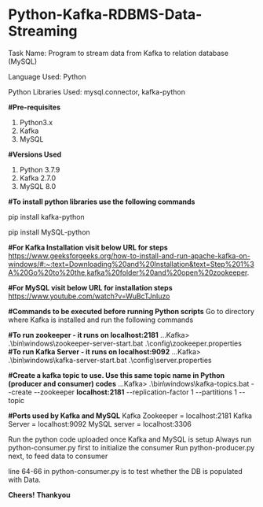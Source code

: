 # Python-Kafka-RDBMS-Data-Streaming
Task Name: Program to stream data from Kafka to relation database (MySQL)

Language Used: Python

Python Libraries Used: mysql.connector, kafka-python

**#Pre-requisites**
1. Python3.x 
2. Kafka
3. MySQL

**#Versions Used**
1. Python 3.7.9
2. Kafka 2.7.0 
3. MySQL 8.0

**#To install python libraries use the following commands**

pip install kafka-python

pip install MySQL-python

**#For Kafka Installation visit below URL for steps**
https://www.geeksforgeeks.org/how-to-install-and-run-apache-kafka-on-windows/#:~:text=Downloading%20and%20Installation&text=Step%201%3A%20Go%20to%20the,kafka%20folder%20and%20open%20zookeeper.

**#For MySQL visit below URL for installation steps**
https://www.youtube.com/watch?v=WuBcTJnIuzo


**#Commands to be executed before running Python scripts**
Go to directory where Kafka is installed and run the following commands

**#To run zookeeper - it runs on **localhost:2181****
...Kafka> .\bin\windows\zookeeper-server-start.bat .\config\zookeeper.properties
**#To run Kafka Server - it runs on **localhost:9092****
...Kafka> .\bin\windows\kafka-server-start.bat .\config\server.properties

**#Create a kafka topic to use. Use this same topic name in Python (producer and consumer) codes**
...Kafka> .\bin\windows\kafka-topics.bat --create --zookeeper **localhost:2181** --replication-factor 1 --partitions 1 --topic **<topic name>**

**#Ports used by Kafka and MySQL**
Kafka Zookeeper = localhost:2181
Kafka Server = localhost:9092
MySQL server = localhost:3306

Run the python code uploaded once Kafka and MySQL is setup
Always run python-consumer.py first to initialize the consumer
Run python-producer.py next, to feed data to consumer

line 64-66 in python-consumer.py is to test whether the DB is populated with Data.

**Cheers!**
**Thankyou**
